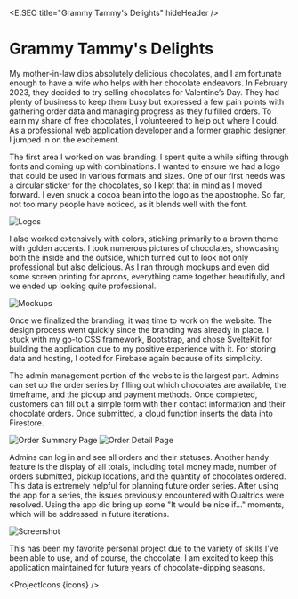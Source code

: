 <script lang="ts">
  import * as E from "$components/Elemental";
  import ProjectIcons from "$components/ProjectIcons.svelte"
  import ProjectBtnLink from "$components/ProjectBtnLink.svelte"
  let icons = [
    "SvelteKit",
    "TypeScript",
    "Firebase",
    "Bootstrap",
    "Sass",
    "Figma",
    "GitHub",
    "Affinity-Photo",
    "Affinity-Designer",
  ]
</script>

<E.SEO title="Grammy Tammy's Delights" hideHeader  />

# Grammy Tammy's Delights

My mother-in-law dips absolutely delicious chocolates, and I am fortunate enough to have a wife who helps with her chocolate endeavors. In February 2023, they decided to try selling chocolates for Valentine’s Day. They had plenty of business to keep them busy but expressed a few pain points with gathering order data and managing progress as they fulfilled orders. To earn my share of free chocolates, I volunteered to help out where I could. As a professional web application developer and a former graphic designer, I jumped in on the excitement.

The first area I worked on was branding. I spent quite a while sifting through fonts and coming up with combinations. I wanted to ensure we had a logo that could be used in various formats and sizes. One of our first needs was a circular sticker for the chocolates, so I kept that in mind as I moved forward. I even snuck a cocoa bean into the logo as the apostrophe. So far, not too many people have noticed, as it blends well with the font.

<img src="/images/optimized/projects/gtd/lg_gtd-logos.png" alt="Logos" />

I also worked extensively with colors, sticking primarily to a brown theme with golden accents. I took numerous pictures of chocolates, showcasing both the inside and the outside, which turned out to look not only professional but also delicious. As I ran through mockups and even did some screen printing for aprons, everything came together beautifully, and we ended up looking quite professional.

<img src="/images/optimized/projects/gtd/lg_gtd-mockups.png" alt="Mockups" />

Once we finalized the branding, it was time to work on the website. The design process went quickly since the branding was already in place. I stuck with my go-to CSS framework, Bootstrap, and chose SvelteKit for building the application due to my positive experience with it. For storing data and hosting, I opted for Firebase again because of its simplicity.

The admin management portion of the website is the largest part. Admins can set up the order series by filling out which chocolates are available, the timeframe, and the pickup and payment methods. Once completed, customers can fill out a simple form with their contact information and their chocolate orders. Once submitted, a cloud function inserts the data into Firestore.

<img src="/images/optimized/projects/gtd/lg_gtd-order-summary.png" alt="Order Summary Page" />
<img src="/images/optimized/projects/gtd/lg_gtd-order-detail.png" alt="Order Detail Page" />

Admins can log in and see all orders and their statuses. Another handy feature is the display of all totals, including total money made, number of orders submitted, pickup locations, and the quantity of chocolates ordered. This data is extremely helpful for planning future order series. After using the app for a series, the issues previously encountered with Qualtrics were resolved. Using the app did bring up some "It would be nice if..." moments, which will be addressed in future iterations.

<img src="/images/optimized/projects/gtd/lg_gtd-screenshot.png" alt="Screenshot" />
<ProjectBtnLink href="https://grammytammysdelights.com"></ProjectBtnLink>

This has been my favorite personal project due to the variety of skills I've been able to use, and of course, the chocolate. I am excited to keep this application maintained for future years of chocolate-dipping seasons.

<ProjectIcons {icons} />
